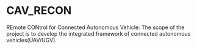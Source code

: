 # CAV_RECON
REmote CONtrol for Connected Autonomous Vehicle: 
The scope of the project is to develop the integrated framework of connected autonomous vehicles(UAV/UGV).
